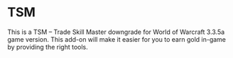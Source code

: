 # TSM

This is a TSM – Trade Skill Master downgrade for World of Warcraft 3.3.5a game version. This add-on will make it easier for you to earn gold in-game by providing the right tools.
